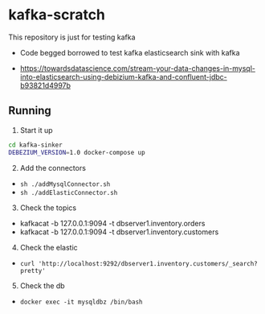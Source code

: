 # kafka-scratch

This repository is just for testing kafka

- Code begged borrowed to test kafka elasticsearch sink with kafka

- https://towardsdatascience.com/stream-your-data-changes-in-mysql-into-elasticsearch-using-debizium-kafka-and-confluent-jdbc-b93821d4997b

## Running

1. Start it up

```bash
cd kafka-sinker
DEBEZIUM_VERSION=1.0 docker-compose up
```

2. Add the connectors

- `sh ./addMysqlConnector.sh`
- `sh ./addElasticConnector.sh`

3. Check the topics

- kafkacat -b 127.0.0.1:9094 -t dbserver1.inventory.orders
- kafkacat -b 127.0.0.1:9094 -t dbserver1.inventory.customers

4. Check the elastic

- `curl 'http://localhost:9292/dbserver1.inventory.customers/_search?pretty'`

5. Check the db

- `docker exec -it mysqldbz /bin/bash`
